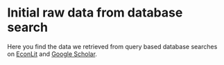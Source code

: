 # Initial raw data from database search

Here you find the data we retrieved from query based database searches on [EconLit](https://www.aeaweb.org/econlit/) and [Google Scholar](https://scholar.google.com/).